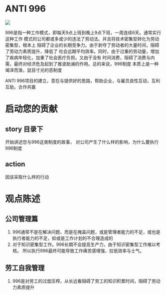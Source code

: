 # ANTI 996

[![](https://img.shields.io/badge/link-996.icu-red.svg)](https://996.icu)


996是指一种工作模式，即每天9点上班到晚上9点下班，一周连续6天。通常实行这种工作
模式的公司都或多或少的违法了劳动法。并且将技术密集型转化为劳动密集型，根本上
阻碍了企业的长期竞争力。由于剥夺了劳动者的大量时间，阻碍了劳动力素质提升，降低了
社会远期平均效率。同时，由于过重的劳动量，增加了疾病年轻化，加重了社会医疗负担。又由于没有
时间消费，阻碍了消费与内需，最终对经济危及起到了推波助澜的作用。总的来说，996制度
本质上是一种竭泽而渔，鼠目寸光的恶制度

ANTI 996项目的建立，意在与提供好的思路，帮助企业，与雇员良性互动，互利互助，合作共赢


# 启动您的贡献
## story 目录下
开始讲述您与996这类制度的故事，
对公司产生了什么样的影响，为什么要执行996制度

## action
 因该采取什么样的行动


# 观点陈述
## 公司管理篇
  1. 996通常不是在解决问题，而是在掩盖问题，或是管理者能力的不足，或也是执行者能力的不足，抑或是工作计划的不合理造成的
  1. 对于知识密集型工作。996长期不会提高生产力，由于知识密集型工作难以考核。
  所以执行996最终可能导致工作痛苦感增强，拉低效率与士气。

## 劳工自我管理
  1. 996是对劳工的过度压榨，从长远看阻碍了劳工的知识积累时间，阻碍了劳动力素质提升


